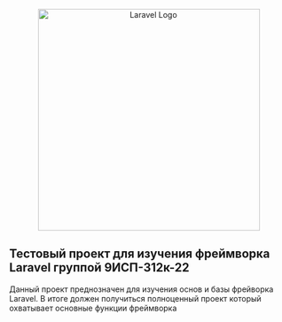 <p align="center"><a href="https://laravel.com" target="_blank"><img src="https://raw.githubusercontent.com/laravel/art/master/logo-lockup/5%20SVG/2%20CMYK/1%20Full%20Color/laravel-logolockup-cmyk-red.svg" width="400" alt="Laravel Logo"></a></p>

## Тестовый проект для изучения фреймворка Laravel группой 9ИСП-312к-22
Данный проект преднозначен для изучения основ и базы фрейворка Laravel. В итоге должен получиться полноценный проект который охватывает основные функции фреймворка
